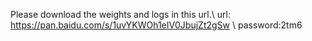 Please download the weights and logs in this url.\\
url: https://pan.baidu.com/s/1uvYKWOh1eIV0JbujZt2gSw \\
password:2tm6
